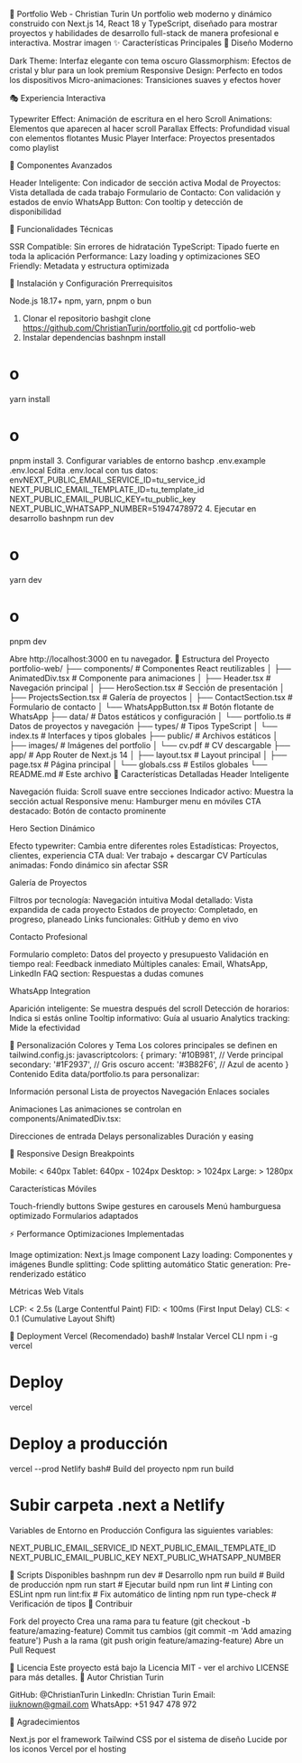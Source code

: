 🚀 Portfolio Web - Christian Turin
Un portfolio web moderno y dinámico construido con Next.js 14, React 18 y TypeScript, diseñado para mostrar proyectos y habilidades de desarrollo full-stack de manera profesional e interactiva.
Mostrar imagen
✨ Características Principales
🎨 Diseño Moderno

Dark Theme: Interfaz elegante con tema oscuro
Glassmorphism: Efectos de cristal y blur para un look premium
Responsive Design: Perfecto en todos los dispositivos
Micro-animaciones: Transiciones suaves y efectos hover

🎭 Experiencia Interactiva

Typewriter Effect: Animación de escritura en el hero
Scroll Animations: Elementos que aparecen al hacer scroll
Parallax Effects: Profundidad visual con elementos flotantes
Music Player Interface: Proyectos presentados como playlist

📱 Componentes Avanzados

Header Inteligente: Con indicador de sección activa
Modal de Proyectos: Vista detallada de cada trabajo
Formulario de Contacto: Con validación y estados de envío
WhatsApp Button: Con tooltip y detección de disponibilidad

🔧 Funcionalidades Técnicas

SSR Compatible: Sin errores de hidratación
TypeScript: Tipado fuerte en toda la aplicación
Performance: Lazy loading y optimizaciones
SEO Friendly: Metadata y estructura optimizada


🚀 Instalación y Configuración
Prerrequisitos

Node.js 18.17+
npm, yarn, pnpm o bun

1. Clonar el repositorio
bashgit clone https://github.com/ChristianTurin/portfolio.git
cd portfolio-web
2. Instalar dependencias
bashnpm install
# o
yarn install
# o
pnpm install
3. Configurar variables de entorno
bashcp .env.example .env.local
Edita .env.local con tus datos:
envNEXT_PUBLIC_EMAIL_SERVICE_ID=tu_service_id
NEXT_PUBLIC_EMAIL_TEMPLATE_ID=tu_template_id
NEXT_PUBLIC_EMAIL_PUBLIC_KEY=tu_public_key
NEXT_PUBLIC_WHATSAPP_NUMBER=51947478972
4. Ejecutar en desarrollo
bashnpm run dev
# o
yarn dev
# o
pnpm dev

Abre http://localhost:3000 en tu navegador.
📁 Estructura del Proyecto
portfolio-web/
├── components/           # Componentes React reutilizables
│   ├── AnimatedDiv.tsx  # Componente para animaciones
│   ├── Header.tsx       # Navegación principal
│   ├── HeroSection.tsx  # Sección de presentación
│   ├── ProjectsSection.tsx # Galería de proyectos
│   ├── ContactSection.tsx  # Formulario de contacto
│   └── WhatsAppButton.tsx  # Botón flotante de WhatsApp
├── data/                # Datos estáticos y configuración
│   └── portfolio.ts     # Datos de proyectos y navegación
├── types/               # Tipos TypeScript
│   └── index.ts         # Interfaces y tipos globales
├── public/              # Archivos estáticos
│   ├── images/          # Imágenes del portfolio
│   └── cv.pdf           # CV descargable
├── app/                 # App Router de Next.js 14
│   ├── layout.tsx       # Layout principal
│   ├── page.tsx         # Página principal
│   └── globals.css      # Estilos globales
└── README.md           # Este archivo
🎯 Características Detalladas
Header Inteligente

Navegación fluida: Scroll suave entre secciones
Indicador activo: Muestra la sección actual
Responsive menu: Hamburger menu en móviles
CTA destacado: Botón de contacto prominente

Hero Section Dinámico

Efecto typewriter: Cambia entre diferentes roles
Estadísticas: Proyectos, clientes, experiencia
CTA dual: Ver trabajo + descargar CV
Partículas animadas: Fondo dinámico sin afectar SSR

Galería de Proyectos

Filtros por tecnología: Navegación intuitiva
Modal detallado: Vista expandida de cada proyecto
Estados de proyecto: Completado, en progreso, planeado
Links funcionales: GitHub y demo en vivo

Contacto Profesional

Formulario completo: Datos del proyecto y presupuesto
Validación en tiempo real: Feedback inmediato
Múltiples canales: Email, WhatsApp, LinkedIn
FAQ section: Respuestas a dudas comunes

WhatsApp Integration

Aparición inteligente: Se muestra después del scroll
Detección de horarios: Indica si estás online
Tooltip informativo: Guía al usuario
Analytics tracking: Mide la efectividad

🎨 Personalización
Colores y Tema
Los colores principales se definen en tailwind.config.js:
javascriptcolors: {
  primary: '#10B981',    // Verde principal
  secondary: '#1F2937',  // Gris oscuro
  accent: '#3B82F6',     // Azul de acento
}
Contenido
Edita data/portfolio.ts para personalizar:

Información personal
Lista de proyectos
Navegación
Enlaces sociales

Animaciones
Las animaciones se controlan en components/AnimatedDiv.tsx:

Direcciones de entrada
Delays personalizables
Duración y easing

📱 Responsive Design
Breakpoints

Mobile: < 640px
Tablet: 640px - 1024px
Desktop: > 1024px
Large: > 1280px

Características Móviles

Touch-friendly buttons
Swipe gestures en carousels
Menú hamburguesa optimizado
Formularios adaptados

⚡ Performance
Optimizaciones Implementadas

Image optimization: Next.js Image component
Lazy loading: Componentes y imágenes
Bundle splitting: Code splitting automático
Static generation: Pre-renderizado estático

Métricas Web Vitals

LCP: < 2.5s (Large Contentful Paint)
FID: < 100ms (First Input Delay)
CLS: < 0.1 (Cumulative Layout Shift)

🚀 Deployment
Vercel (Recomendado)
bash# Instalar Vercel CLI
npm i -g vercel

# Deploy
vercel

# Deploy a producción
vercel --prod
Netlify
bash# Build del proyecto
npm run build

# Subir carpeta .next a Netlify
Variables de Entorno en Producción
Configura las siguientes variables:

NEXT_PUBLIC_EMAIL_SERVICE_ID
NEXT_PUBLIC_EMAIL_TEMPLATE_ID
NEXT_PUBLIC_EMAIL_PUBLIC_KEY
NEXT_PUBLIC_WHATSAPP_NUMBER

🔄 Scripts Disponibles
bashnpm run dev          # Desarrollo
npm run build        # Build de producción
npm run start        # Ejecutar build
npm run lint         # Linting con ESLint
npm run lint:fix     # Fix automático de linting
npm run type-check   # Verificación de tipos
🤝 Contribuir

Fork del proyecto
Crea una rama para tu feature (git checkout -b feature/amazing-feature)
Commit tus cambios (git commit -m 'Add amazing feature')
Push a la rama (git push origin feature/amazing-feature)
Abre un Pull Request

📄 Licencia
Este proyecto está bajo la Licencia MIT - ver el archivo LICENSE para más detalles.
👤 Autor
Christian Turin

GitHub: @ChristianTurin
LinkedIn: Christian Turin
Email: iiuknown@gmail.com
WhatsApp: +51 947 478 972

🙏 Agradecimientos

Next.js por el framework
Tailwind CSS por el sistema de diseño
Lucide por los iconos
Vercel por el hosting

